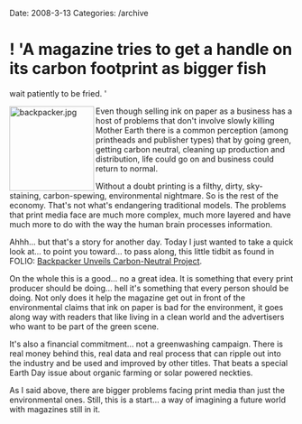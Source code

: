 Date: 2008-3-13
Categories: /archive

# ! 'A magazine tries to get a handle on its carbon footprint as bigger fish
  wait patiently to be fried. '

<img src="http://mturro.bluepear.org/wp-content/uploads/2008/03/backpacker.jpg" alt="backpacker.jpg" border="0" width="150" align="left" />Even though selling ink on paper as a business has a host of problems that don't involve slowly killing Mother Earth there is a common perception (among printheads and publisher types) that by going green, getting carbon neutral, cleaning up production and distribution, life could go on and business could return to normal.

Without a doubt printing is a filthy, dirty, sky-staining, carbon-spewing, environmental nightmare.  So is the rest of the economy. That's not what's endangering traditional models.  The problems that print media face are much more complex, much more layered and have much more to do with the way the human brain processes information.

Ahhh... but that's a story for another day.  Today I just wanted to take a quick look at... to point you toward... to pass along, this little tidbit as found in FOLIO: <a href="http://www.foliomag.com/2008/backpacker-unveils-carbon-neutral-project">Backpacker Unveils Carbon-Neutral Project</a>.

On the whole this is a good... no a great idea.  It is something that every print producer should be doing... hell it's something that every person should be doing. Not only does it help the magazine get out in front of the environmental claims that ink on paper is bad for the environment, it goes along way with readers that like living in a clean world and the advertisers who want to be part of the green scene.  

It's also a financial commitment... not a greenwashing campaign.  There is real money behind this, real data and real process that can ripple out into the industry and be used and improved by other titles.  That beats a special Earth Day issue about organic farming or solar powered neckties.

As I said above, there are bigger problems facing print media than just the environmental ones. Still, this is a start... a way of imagining a future world with magazines still in it. 

